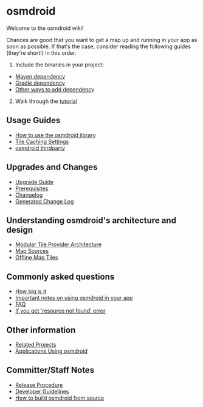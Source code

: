 # osmdroid

Welcome to the osmdroid wiki!

Chances are good that you want to get a map up and running in your app as soon as possible. If that's the case, consider reading the following guides (they're short!) in this order.

1. Include the binaries in your project:
  * [Maven dependency](How-to-include-OsmDroid-in-a-Maven-Android-project)
  * [Gradle dependency](How-to-add-the-osmdroid-library-via-Gradle)
  * [Other ways to add dependency](How-to-include-OsmDroid-in-a-non-Gradle,-non-Maven-project)
2. Walk through the [tutorial](How-to-use-the-osmdroid-library)


## Usage Guides
 * [How to use the osmdroid library](How-to-use-the-osmdroid-library)
 * [Tile Caching Settings](Tile-Caching-Settings)
 * [osmdroid thirdparty](osmdroid-thirdparty)

## Upgrades and Changes
 * [Upgrade Guide](Upgrade-Guide)
 * [Prerequisites](Prerequisites)
 * [Changelog](Changelog)
 * [Generated Change Log](Generated-Change-Log)

## Understanding osmdroid's architecture and design
 * [Modular Tile Provider Architecture](Modular-Tile-Provider-Architecture)
 * [Map Sources](Map-Sources)
 * [Offline Map Tiles](Offline-Map-Tiles)

## Commonly asked questions
 * [How big is it](How-big-is-it)
 * [Important notes on using osmdroid in your app](Important-notes-on-using-osmdroid-in-your-app)
 * [FAQ](FAQ)
 * [If you get 'resource not found' error](If-you-get-'resource-not-found'-error)

## Other information
 * [Related Projects](Related-Projects)
 * [Applications Using osmdroid](Applications-Using-osmdroid)

## Committer/Staff Notes
 * [Release Procedure](Release-Procedure)
 * [Developer Guidelines](Developer-Guidelines)
 * [How to build osmdroid from source](How-to-build-osmdroid-from-source)